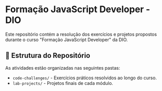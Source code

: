 # Formação JavaScript Developer - DIO

Este repositório contém a resolução dos exercícios e projetos propostos durante o curso "Formação JavaScript Developer" da DIO.

## 📂 Estrutura do Repositório 

As atividades estão organizadas nas seguintes pastas:

- `code-challenges/` -  Exercícios práticos resolvidos ao longo do curso.
- `lab-projects/` - Projetos finais de cada módulo.

